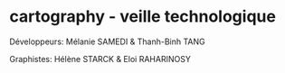 # cartography - veille technologique

Développeurs:
Mélanie SAMEDI & Thanh-Binh TANG

Graphistes:
Hélène STARCK & Eloi RAHARINOSY